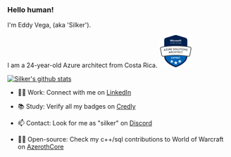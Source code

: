### Hello human!

I'm Eddy Vega, (aka 'Silker').

I am a 24-year-old Azure architect from Costa Rica. <img src="azureSolutionsArchitect.png" width=75px height=75px />

[![Silker's github stats](https://github-readme-stats.vercel.app/api?username=Si1ker&count_private=true&show_icons=true&theme=chartreuse-dark)](https://github.com/azerothcore/azerothcore-wotlk/commits?author=Si1ker)

- 👨‍💻 Work: Connect with me on [LinkedIn](https://www.linkedin.com/in/eddyvegah/)

- 📚 Study: Verify all my badges on [Credly](https://www.credly.com/users/eddy-vega)

- 📫 Contact: Look for me as "silker" on [Discord](https://discord.com/)

- 👨‍💻 Open-source: Check my c++/sql contributions to World of Warcraft on [AzerothCore](https://github.com/azerothcore/azerothcore-wotlk/pulls?q=is%3Apr+author%3ASi1ker+is%3Aclosed+sort%3Acomments-desc)


